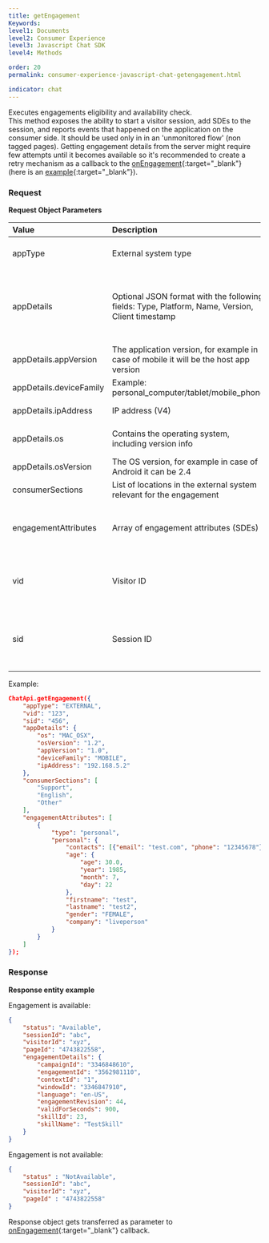 ```yaml
---
title: getEngagement
Keywords:
level1: Documents
level2: Consumer Experience
level3: Javascript Chat SDK
level4: Methods

order: 20
permalink: consumer-experience-javascript-chat-getengagement.html

indicator: chat
---
```


Executes engagements eligibility and availability check.   
This method exposes the ability to start a visitor session, add SDEs to the session, and reports events that happened on the application on the consumer side.
It should be used only in in an 'unmonitored flow' (non tagged pages).
Getting engagement details from the server might require few attempts until it becomes available so it's recommended to create a retry mechanism as a callback to the [onEngagement](consumer-experience-javascript-chat-onengagement.html){:target="_blank"} (here is an [example](https://github.com/LivePersonInc/chat-js-sdk-sample-app/blob/master/script.js#L76){:target="_blank"}).

### Request

**Request Object Parameters**

| Value |  Description | Type | Required | Notes |
| :--- | :--- | :--- | :--- | :--- |
| appType | External system type | string | Optional | Validation error: 400 <br> Supported Values: ​EXTERNAL |
| appDetails | Optional JSON format with the following fields: Type, Platform, Name, Version, Client timestamp | string (JSON structure) | Optional | The main purpose is for troubleshooting and visibility of the consumer SDK / app version that manages the communication with the server side. |
| appDetails.appVersion | The application version, for example in case of mobile it will be the host app version | string | Optional | |
| appDetails.deviceFamily | Example: personal_computer/tablet/mobile_phone | string | Optional | Supported values: DESKTOP,TABLET,MOBILE |
| appDetails.ipAddress | IP address (V4) | string (IP format XXX.XXX.XXX.XXX) | optional | Validation: real IP address (IPv6 or IPv4) |
| appDetails.os | Contains the operating system, including version info | string | Optional | Supported values: WINDOWS, MAC_OSX, LINUX, IOS, ANDROID |
| appDetails.osVersion | The OS version, for example in case of Android it can be 2.4 | string | Optional | |
| consumerSections | List of locations in the external system relevant for the engagement | comma delimited list of strings | Optional | |
| engagementAttributes | Array of engagement attributes (SDEs) | string | Optional | Supported Values: all SDEs except for the type of ImpressionEvent (java version inherited from ImpressionEventBase). |
| ​vid | Visitor ID | string | Optional (Required on second request) | Validation fail error code: 401 |
| sid | Session ID | | Optional (Required on second request) | If session doesn't exist, a new session will be generated and sent by the server <br> Validation fail error code: 401 |

Example:

```json
ChatApi.getEngagement({
    "appType": "EXTERNAL",
    "vid": "123",
    "sid": "456",
    "appDetails": {
        "os": "MAC_OSX",
        "osVersion": "1.2",
        "appVersion": "1.0",
        "deviceFamily": "MOBILE",
        "ipAddress": "192.168.5.2"
    },
    "consumerSections": [
        "Support",
        "English",
        "Other"
    ],
    "engagementAttributes": [
        {
            "type": "personal",
            "personal": {
                "contacts": [{"email": "test.com", "phone": "12345678"}, {"email": "test2.co.il", "phone": "98765430"}],
                "age": {
                    "age": 30.0,
                    "year": 1985,
                    "month": 7,
                    "day": 22
                },
                "firstname": "test",
                "lastname": "test2",
                "gender": "FEMALE",
                "company": "liveperson"
            }
        }
    ]
});
```

### Response

**Response entity example**

Engagement is available:

```json
{
    "status": "Available",
    "sessionId": "abc",
    "visitorId": "xyz",
    "pageId": "4743822558",
    "engagementDetails": {
        "campaignId": "3346848610",
        "engagementId": "3562981110",
        "contextId": "1",
        "windowId": "3346847910",
        "language": "en-US",
        "engagementRevision": 44,
        "validForSeconds": 900,
        "skillId": 23,
        "skillName": "TestSkill"
    }
}
```
Engagement is not available:

```json
{
    "status" : "NotAvailable",
    "sessionId": "abc",
    "visitorId": "xyz",
    "pageId" : "4743822558"
}
```

Response object gets transferred as parameter to [onEngagement](consumer-experience-javascript-chat-onengagement.html){:target="_blank"} callback.


